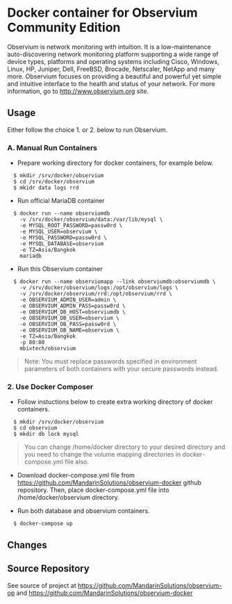 # Docker container for Observium Community Edition
Observium is network monitoring with intuition. It is a low-maintenance auto-discovering network monitoring platform supporting a wide range of device types, platforms and operating systems including Cisco, Windows, Linux, HP, Juniper, Dell, FreeBSD, Brocade, Netscaler, NetApp and many more. Observium focuses on providing a beautiful and powerful yet simple and intuitive interface to the health and status of your network. For more information, go to http://www.observium.org site.

## Usage
Either follow the choice 1. or 2. below to run Observium.

### A. Manual Run Containers
- Prepare working directory for docker containers, for example below.
```
  $ mkdir /srv/docker/observium
  $ cd /srv/docker/observium
  $ mkidr data logs rrd
```
- Run official MariaDB container
```
  $ docker run --name observiumdb
    -v /srv/docker/observium/data:/var/lib/mysql \
    -e MYSQL_ROOT_PASSWORD=passw0rd \
    -e MYSQL_USER=observium \
    -e MYSQL_PASSWORD=passw0rd \
    -e MYSQL_DATABASE=observium
    -e TZ=Asia/Bangkok
    mariadb
```

- Run this Observium container
```
  $ docker run --name observiumapp --link observiumdb:observiumdb \
    -v /srv/docker/observium/logs:/opt/observium/logs \
    -v /srv/docker/observium/rrd:/opt/observium/rrd \
    -e OBSERVIUM_ADMIN_USER=admin \
    -e OBSERVIUM_ADMIN_PASS=passw0rd \
    -e OBSERVIUM_DB_HOST=observiumdb \
    -e OBSERVIUM_DB_USER=observium \
    -e OBSERVIUM_DB_PASS=passw0rd \
    -e OBSERVIUM_DB_NAME=observium \
    -e TZ=Asia/Bangkok
    -p 80:80
    mbixtech/observium
```

> Note: You must replace passwords specified in environment parameters of both containers with your secure passwords instead.

### 2. Use Docker Composer
- Follow instuctions below to create extra working directory of docker containers.
```
  $ mkdir /srv/docker/observium
  $ cd observium
  $ mkdir db lock mysql
```
> You can change /home/docker directory to your desired directory and you need to change the volume mapping directories in docker-compose.yml file also.

- Download docker-compose.yml file from https://github.com/MandarinSolutions/observium-docker github repository. Then, place docker-compose.yml file into /home/docker/observium directory.

- Run both database and observium containers.
```
  $ docker-compose up
```

## Changes


## Source Repository
See source of project at https://github.com/MandarinSolutions/observium-op
and https://github.com/MandarinSolutions/observium-docker
